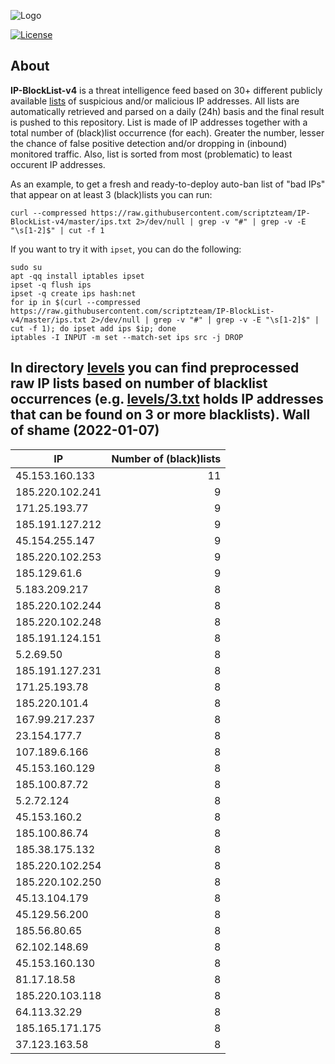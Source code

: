 ![Logo](https://i.imgur.com/PyKLAe7.png)

[![License](https://img.shields.io/badge/license-The_Unlicense-red.svg)](https://unlicense.org/)

About
----

**IP-BlockList-v4** is a threat intelligence feed based on 30+ different publicly available [lists](https://github.com/stamparm/maltrail) of suspicious and/or malicious IP addresses. All lists are automatically retrieved and parsed on a daily (24h) basis and the final result is pushed to this repository. List is made of IP addresses together with a total number of (black)list occurrence (for each). Greater the number, lesser the chance of false positive detection and/or dropping in (inbound) monitored traffic. Also, list is sorted from most (problematic) to least occurent IP addresses.

As an example, to get a fresh and ready-to-deploy auto-ban list of "bad IPs" that appear on at least 3 (black)lists you can run:

```
curl --compressed https://raw.githubusercontent.com/scriptzteam/IP-BlockList-v4/master/ips.txt 2>/dev/null | grep -v "#" | grep -v -E "\s[1-2]$" | cut -f 1
```

If you want to try it with `ipset`, you can do the following:

```
sudo su
apt -qq install iptables ipset
ipset -q flush ips
ipset -q create ips hash:net
for ip in $(curl --compressed https://raw.githubusercontent.com/scriptzteam/IP-BlockList-v4/master/ips.txt 2>/dev/null | grep -v "#" | grep -v -E "\s[1-2]$" | cut -f 1); do ipset add ips $ip; done
iptables -I INPUT -m set --match-set ips src -j DROP
```

In directory [levels](levels) you can find preprocessed raw IP lists based on number of blacklist occurrences (e.g. [levels/3.txt](levels/3.txt) holds IP addresses that can be found on 3 or more blacklists).
Wall of shame (2022-01-07)
----

|IP|Number of (black)lists|
|---|--:|
45.153.160.133|11
185.220.102.241|9
171.25.193.77|9
185.191.127.212|9
45.154.255.147|9
185.220.102.253|9
185.129.61.6|9
5.183.209.217|8
185.220.102.244|8
185.220.102.248|8
185.191.124.151|8
5.2.69.50|8
185.191.127.231|8
171.25.193.78|8
185.220.101.4|8
167.99.217.237|8
23.154.177.7|8
107.189.6.166|8
45.153.160.129|8
185.100.87.72|8
5.2.72.124|8
45.153.160.2|8
185.100.86.74|8
185.38.175.132|8
185.220.102.254|8
185.220.102.250|8
45.13.104.179|8
45.129.56.200|8
185.56.80.65|8
62.102.148.69|8
45.153.160.130|8
81.17.18.58|8
185.220.103.118|8
64.113.32.29|8
185.165.171.175|8
37.123.163.58|8
